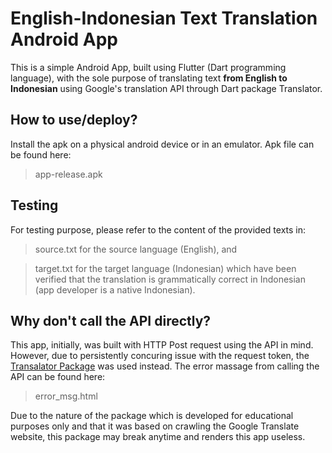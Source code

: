 # English-Indonesian Text Translation Android App

This is a simple Android App, built using Flutter (Dart programming language), with the sole purpose of translating text **from English to Indonesian** using Google's translation API through Dart package Translator.

## How to use/deploy?

Install the apk on a physical android device or in an emulator. Apk file can be found here:

> app-release.apk

## Testing

For testing purpose, please refer to the content of the provided texts in:

> source.txt
for the source language (English), and

> target.txt
for the target language (Indonesian) which have been verified that the translation is grammatically correct in Indonesian (app developer is a native Indonesian).

## Why don't call the API directly?

This app, initially, was built with HTTP Post request using the API in mind. However, due to persistently concuring issue with the request token, the [Transalator Package](https://pub.dev/packages/translator) was used instead. The error massage from calling the API can be found here:

> error_msg.html

Due to the nature of the package which is developed for educational purposes only and that it was based on crawling the Google Translate website, this package may break anytime and renders this app useless.

